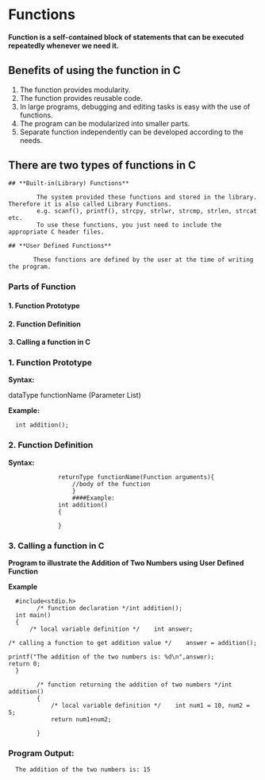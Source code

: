 # Functions

#### Function is a self-contained block of statements that can be executed repeatedly whenever we need it.

## **Benefits of using the function in C**

1. The function provides modularity.
2. The function provides reusable code.
3. In large programs, debugging and editing tasks is easy with the use of functions.
4. The program can be modularized into smaller parts.
5. Separate function independently can be developed according to the needs.

## **There are two types of functions in C**

```text
## **Built-in(Library) Functions**

        The system provided these functions and stored in the library. Therefore it is also called Library Functions.
        e.g. scanf(), printf(), strcpy, strlwr, strcmp, strlen, strcat etc.
        To use these functions, you just need to include the appropriate C header files.

## **User Defined Functions**

       These functions are defined by the user at the time of writing the program.
```

### **Parts of Function**

#### 1. Function Prototype

#### 2. Function Definition

#### 3. Calling a function in C

### 1. Function Prototype

**Syntax:**

dataType functionName \(Parameter List\)

**Example:**

```text
  int addition();
```

### 2. Function Definition

**Syntax:**

```text
              returnType functionName(Function arguments){
                  //body of the function 
                  }
                  ####Example:
              int addition()
              {

              }
```

### 3. Calling a function in C

**Program to illustrate the Addition of Two Numbers using User Defined Function**

**Example**

```text
  #include<stdio.h>
        /* function declaration */int addition();
  int main()
  {   
      /* local variable definition */    int answer;

/* calling a function to get addition value */    answer = addition();

printf("The addition of the two numbers is: %d\n",answer);
return 0;
  }

        /* function returning the addition of two numbers */int addition()
        {
            /* local variable definition */    int num1 = 10, num2 = 5;
            return num1+num2;

        }
```

### Program Output:

```text
  The addition of the two numbers is: 15
```

